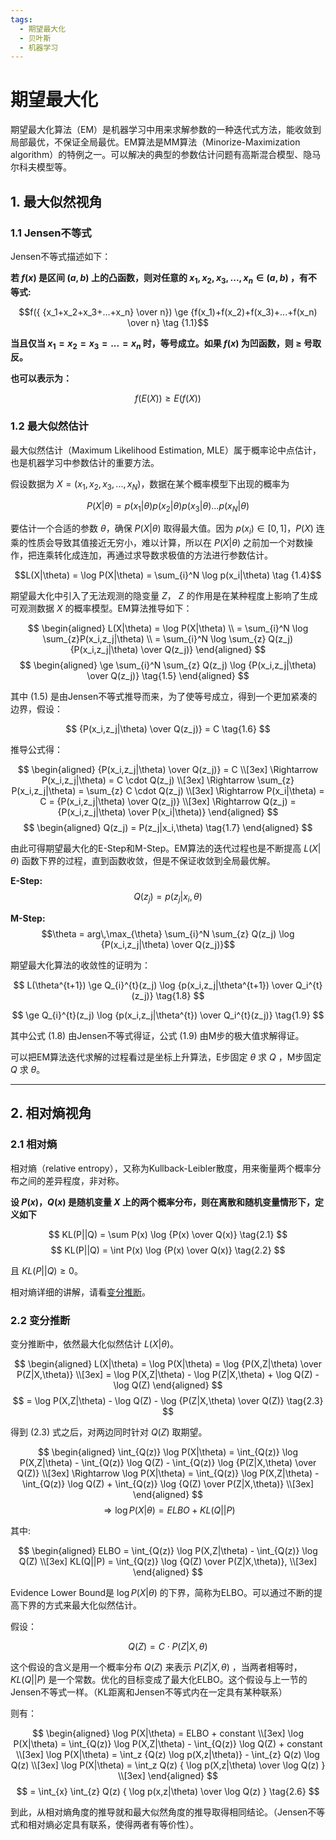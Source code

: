 ```yaml
---
tags:
  - 期望最大化
  - 贝叶斯
  - 机器学习
---
```


# 期望最大化

期望最大化算法（EM）是机器学习中用来求解参数的一种迭代式方法，能收敛到局部最优，不保证全局最优。EM算法是MM算法（Minorize-Maximization algorithm）的特例之一。可以解决的典型的参数估计问题有高斯混合模型、隐马尔科夫模型等。

## 1. 最大似然视角

### 1.1 Jensen不等式

Jensen不等式描述如下：

**若 $f(x)$ 是区间 $(a,b)$ 上的凸函数，则对任意的 $x_1,x_2,x_3,...,x_n \in (a,b)$ ，有不等式:**

$$f({ {x_1+x_2+x_3+...+x_n} \over n}) \ge {f(x_1)+f(x_2)+f(x_3)+...+f(x_n) \over n} \tag {1.1}$$

**当且仅当 $x_1=x_2=x_3=...=x_n$ 时，等号成立。如果 $f(x)$ 为凹函数，则 $\ge$ 号取反。**

**也可以表示为：**

$$f(E(X)) \ge E(f(X)) \tag {1.2}$$

### 1.2 最大似然估计
最大似然估计（Maximum Likelihood Estimation, MLE）属于概率论中点估计，也是机器学习中参数估计的重要方法。

假设数据为 $X=(x_1,x_2,x_3,...,x_N)$，数据在某个概率模型下出现的概率为

$$P(X|\theta)=p(x_1|\theta)p(x_2|\theta)p(x_3|\theta)...p(x_N|\theta) \tag {1.3}$$

要估计一个合适的参数 $\theta$，确保 $P(X|\theta)$ 取得最大值。因为 $p(x_i) \in [0,1]$，$P(X)$ 连乘的性质会导致其值接近无穷小，难以计算，所以在 $P(X|\theta)$ 之前加一个对数操作，把连乘转化成连加，再通过求导数求极值的方法进行参数估计。

$$L(X|\theta) = \log P(X|\theta) = \sum_{i}^N \log p(x_i|\theta) \tag {1.4}$$

期望最大化中引入了无法观测的隐变量 $Z$， $Z$ 的作用是在某种程度上影响了生成可观测数据 $X$ 的概率模型。EM算法推导如下：

$$
\begin{aligned}
L(X|\theta) = \log P(X|\theta)  \\
= \sum_{i}^N \log \sum_{z}P(x_i,z_j|\theta)  \\
= \sum_{i}^N \log \sum_{z} Q(z_j) {P(x_i,z_j|\theta) \over Q(z_j)}
\end{aligned}
$$
$$
\begin{aligned}
\ge \sum_{i}^N \sum_{z} Q(z_j) \log {P(x_i,z_j|\theta) \over Q(z_j)} \tag{1.5}
\end{aligned}
$$

其中 $(1.5)$ 是由Jensen不等式推导而来，为了使等号成立，得到一个更加紧凑的边界，假设：

$$
{P(x_i,z_j|\theta) \over Q(z_j)} = C \tag{1.6}
$$

推导公式得：

$$
\begin{aligned}
{P(x_i,z_j|\theta) \over Q(z_j)} = C  \\[3ex]
\Rightarrow P(x_i,z_j|\theta) = C \cdot Q(z_j) \\[3ex]
\Rightarrow \sum_{z} P(x_i,z_j|\theta) = \sum_{z} C \cdot Q(z_j) \\[3ex]
\Rightarrow P(x_i|\theta) = C = {P(x_i,z_j|\theta) \over Q(z_j)} \\[3ex]
\Rightarrow Q(z_j) = {P(x_i,z_j|\theta) \over P(x_i|\theta)}
\end{aligned}
$$
$$
\begin{aligned}
Q(z_j) = P(z_j|x_i,\theta) \tag{1.7}
\end{aligned}
$$

由此可得期望最大化的E-Step和M-Step。EM算法的迭代过程也是不断提高 $L(X|\theta)$ 函数下界的过程，直到函数收敛，但是不保证收敛到全局最优解。

**E-Step:**  $$Q(z_j) = p(z_j|x_i,\theta)$$

**M-Step:**  $$\theta = arg\,\max_{\theta} \sum_{i}^N \sum_{z} Q(z_j) \log {P(x_i,z_j|\theta) \over Q(z_j)}$$

期望最大化算法的收敛性的证明为：

$$
L(\theta^{t+1}) \ge Q_{i}^{t}(z_j) \log {p(x_i,z_j|\theta^{t+1}) \over Q_i^{t}(z_j)} \tag{1.8}
$$

$$
\ge Q_{i}^{t}(z_j) \log {p(x_i,z_j|\theta^{t}) \over Q_i^{t}(z_j)} \tag{1.9}
$$

其中公式 $(1.8)$ 由Jensen不等式得证，公式 $(1.9)$ 由M步的极大值求解得证。

可以把EM算法迭代求解的过程看过是坐标上升算法，E步固定 $\theta$ 求 $Q$ ，M步固定 $Q$ 求 $\theta$。


---

## 2. 相对熵视角

### 2.1 相对熵

相对熵（relative entropy），又称为Kullback-Leibler散度，用来衡量两个概率分布之间的差异程度，非对称。

**设 $P(x)$，$Q(x)$ 是随机变量 $X$ 上的两个概率分布，则在离散和随机变量情形下，定义如下**

$$
KL(P||Q) = \sum P(x) \log {P(x) \over Q(x)} \tag{2.1}
$$
$$
KL(P||Q) = \int P(x) \log {P(x) \over Q(x)} \tag{2.2}
$$

且 $KL(P||Q) \ge 0$。

相对熵详细的讲解，请看[变分推断](https://liouliooo.com/)。

### 2.2 变分推断

变分推断中，依然最大化似然估计 $L(X|\theta)$。

$$
\begin{aligned}
L(X|\theta) = \log P(X|\theta) = \log {P(X,Z|\theta) \over P(Z|X,\theta)}  \\[3ex]
= \log P(X,Z|\theta) - \log P(Z|X,\theta) + \log Q(Z) - \log Q(Z)
\end{aligned}
$$
$$
= \log P(X,Z|\theta) - \log Q(Z) - \log {P(Z|X,\theta) \over Q(Z)}  \tag{2.3}
$$

得到 $(2.3)$ 式之后，对两边同时针对 $Q(Z)$ 取期望。

$$
\begin{aligned}
\int_{Q(z)} \log P(X|\theta) = \int_{Q(z)} \log P(X,Z|\theta) - \int_{Q(z)} \log Q(Z) - \int_{Q(z)} \log {P(Z|X,\theta) \over Q(Z)}  \\[3ex]
\Rightarrow \log P(X|\theta) = \int_{Q(z)} \log P(X,Z|\theta) - \int_{Q(z)} \log Q(Z) + \int_{Q(z)} \log {Q(Z) \over P(Z|X,\theta)}  \\[3ex]
\end{aligned}
$$
$$
\Rightarrow \log P(X|\theta) = ELBO + KL(Q||P) \tag{2.4}
$$

其中:

$$
\begin{aligned}
ELBO = \int_{Q(z)} \log P(X,Z|\theta) - \int_{Q(z)} \log Q(Z) \\[3ex]
KL(Q||P) = \int_{Q(z)} \log {Q(Z) \over P(Z|X,\theta)}, \\[3ex]
\end{aligned}
$$

Evidence Lower Bound是 $\log P(X|\theta)$ 的下界，简称为ELBO。可以通过不断的提高下界的方式来最大化似然估计。

假设：

$$
Q(Z) = C \cdot P(Z|X,\theta) \tag{2.5}
$$

这个假设的含义是用一个概率分布 $Q(Z)$ 来表示 $P(Z|X,\theta)$ ，当两者相等时， $KL(Q||P)$ 是一个常数。优化的目标变成了最大化ELBO。这个假设与上一节的Jensen不等式一样。（KL距离和Jensen不等式内在一定具有某种联系）

则有：

$$
\begin{aligned}
\log P(X|\theta) = ELBO + constant  \\[3ex]
\log P(X|\theta) = \int_{Q(z)} \log P(X,Z|\theta) - \int_{Q(z)} \log Q(Z) + constant \\[3ex]
\log P(X|\theta) = \int_z {Q(z) \log p(X,z|\theta)} - \int_{z} Q(z) \log Q(z) \\[3ex]
\log P(X|\theta) = \int_z Q(z) { \log p(X,z|\theta) \over \log Q(z) } \\[3ex]
\end{aligned}
$$
$$
= \int_{x} \int_{z} Q(z) { \log p(x,z|\theta) \over \log Q(z) } \tag{2.6}
$$

到此，从相对熵角度的推导就和最大似然角度的推导取得相同结论。（Jensen不等式和相对熵必定具有联系，使得两者有等价性）。
